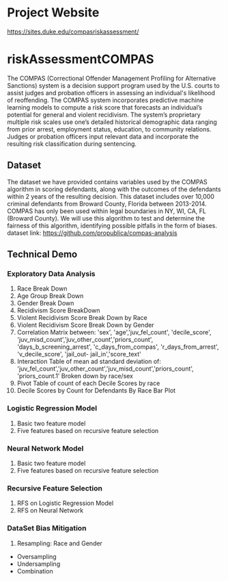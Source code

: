 # Project Website 
https://sites.duke.edu/compasriskassessment/

# riskAssessmentCOMPAS
The COMPAS (Correctional Offender Management Profiling for Alternative Sanctions) system is a decision support program used by the U.S. courts to assist judges and probation officers in assessing an individual's likelihood of reoffending. The COMPAS system incorporates predictive machine learning models to compute a risk score that forecasts an individual’s potential for general and violent recidivism. The system’s proprietary multiple risk scales use one’s detailed historical demographic data ranging from prior arrest, employment status, education, to community relations. Judges or probation officers input relevant data and incorporate the resulting risk classification during sentencing.

## Dataset 
The dataset we have provided contains variables used by the COMPAS algorithm in scoring defendants, along with the outcomes of the defendants within 2 years of the resulting decision. This dataset includes over 10,000 criminal defendants from Broward County, Florida between 2013-2014. COMPAS has only been used within legal boundaries in NY, WI, CA, FL (Broward County). We will use this algorithm to test and determine the fairness of this algorithm, identifying possible pitfalls in the form of biases.
dataset link: https://github.com/propublica/compas-analysis

## Technical Demo 

### Exploratory Data Analysis 
1. Race Break Down 
2. Age Group Break Down
3. Gender Break Down
4. Recidivism Score BreakDown
5. Violent Recidivism Score Break Down by Race
6. Violent Recidivism Score Break Down by Gender 
7. Correlation Matrix between: 'sex', 'age','juv_fel_count', 'decile_score', 
                    'juv_misd_count','juv_other_count','priors_count', 
                    'days_b_screening_arrest', 'c_days_from_compas', 'r_days_from_arrest', 'v_decile_score', 'jail_out- jail_in','score_text'
8. Interaction Table of mean ad standard deviation of: 'juv_fel_count','juv_other_count','juv_misd_count','priors_count', 'priors_count.1' Broken down by race/sex 
9. Pivot Table of count of each Decile Scores by race
10. Decile Scores by Count for Defendants By Race Bar Plot 

### Logistic Regression Model
1. Basic two feature model 
2. Five features based on recursive feature selection 

### Neural Network Model 
1. Basic two feature model
2. Five features based on recursive feature selection
   
### Recursive Feature Selection 
1. RFS on Logistic Regression Model 
2. RFS on Neural Network
   
### DataSet Bias Mitigation 
1. Resampling: Race and Gender 
-   Oversampling 
-   Undersampling
-   Combination 
